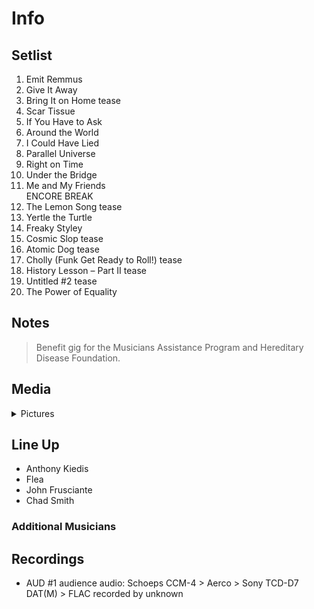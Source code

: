 # Info

## Setlist

1. Emit Remmus
2. Give It Away
3. Bring It on Home tease
4. Scar Tissue
5. If You Have to Ask
6. Around the World
7. I Could Have Lied
8. Parallel Universe
9. Right on Time
10. Under the Bridge
11. Me and My Friends
<br> ENCORE BREAK
12. The Lemon Song tease
13. Yertle the Turtle
14. Freaky Styley
15. Cosmic Slop tease
16. Atomic Dog tease
17. Cholly (Funk Get Ready to Roll!) tease
18. History Lesson – Part II tease
19. Untitled #2 tease
20. The Power of Equality

## Notes

> Benefit gig for the Musicians Assistance Program and Hereditary Disease Foundation.

## Media 

<details>
  <summary>Pictures</summary>
  <!--<img alt="Setlist" title="Setlist" src="_.jpg" height="200" />
  <img alt="Clipping" title="Clipping" src="_.jpg" height="200" />
  <img alt="Flyer" title="Flyer" src="_.jpg" height="200" />-->
</details>

## Line Up

* Anthony Kiedis
* Flea
* John Frusciante
* Chad Smith

### Additional Musicians

## Recordings

* AUD #1 audience audio: Schoeps CCM-4 > Aerco > Sony TCD-D7 DAT(M) > FLAC recorded by unknown
